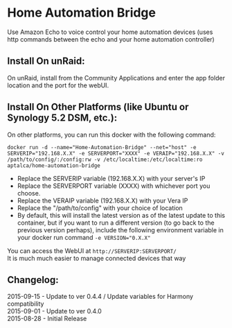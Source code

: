 # Home Automation Bridge

Use Amazon Echo to voice control your home automation devices (uses http commands between the echo and your home automation controller)

## Install On unRaid:

On unRaid, install from the Community Applications and enter the app folder location and the port for the webUI.


## Install On Other Platforms (like Ubuntu or Synology 5.2 DSM, etc.):

On other platforms, you can run this docker with the following command:

```docker run -d --name="Home-Automation-Bridge" --net="host" -e SERVERIP="192.168.X.X" -e SERVERPORT="XXXX" -e VERAIP="192.168.X.X" -v /path/to/config/:/config:rw -v /etc/localtime:/etc/localtime:ro aptalca/home-automation-bridge```

- Replace the SERVERIP variable (192.168.X.X) with your server's IP
- Replace the SERVERPORT variable (XXXX) with whichever port you choose.
- Replace the VERAIP variable (192.168.X.X) with your Vera IP
- Replace the "/path/to/config" with your choice of location
- By default, this will install the latest version as of the latest update to this container, but if you want to run a different version (to go back to the previous version perhaps), include the following environment variable in your docker run command `-e VERSION="0.X.X"`
  
You can access the WebUI at `http://SERVERIP:SERVERPORT/`  
It is much much easier to manage connected devices that way
  
## Changelog:  
2015-09-15 - Update to ver 0.4.4 / Update variables for Harmony compatibility  
2015-09-01 - Update to ver 0.4.0  
2015-08-28 - Initial Release
